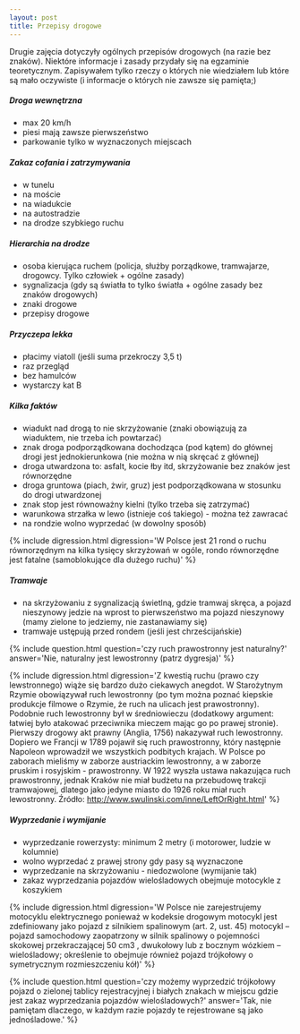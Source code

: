 ```yaml
---
layout: post
title: Przepisy drogowe
---
```


Drugie zajęcia dotyczyły ogólnych przepisów drogowych (na razie bez znaków). Niektóre informacje i zasady przydały się na egzaminie teoretycznym. Zapisywałem tylko rzeczy o których nie wiedziałem lub które są mało oczywiste (i informacje o których nie zawsze się pamięta;)

##### Droga wewnętrzna
- max 20 km/h
- piesi mają zawsze pierwszeństwo
- parkowanie tylko w wyznaczonych miejscach

##### Zakaz cofania i zatrzymywania
- w tunelu
- na moście
- na wiadukcie
- na autostradzie
- na drodze szybkiego ruchu

##### Hierarchia na drodze
- osoba kierująca ruchem (policja, służby porządkowe, tramwajarze, drogowcy. Tylko człowiek + ogólne zasady)
- sygnalizacja (gdy są światła to tylko światła + ogólne zasady bez znaków drogowych)
- znaki drogowe
- przepisy drogowe

##### Przyczepa lekka
- płacimy viatoll (jeśli suma przekroczy 3,5 t)
- raz przegląd
- bez hamulców
- wystarczy kat B

##### Kilka faktów
- wiadukt nad drogą to nie skrzyżowanie (znaki obowiązują za wiaduktem, nie trzeba ich powtarzać)
- znak droga podporządkowana dochodząca (pod kątem) do głównej drogi jest jednokierunkowa (nie można w nią skręcać z głównej)
- droga utwardzona to: asfalt, kocie łby itd, skrzyżowanie bez znaków jest równorzędne
- droga gruntowa (piach, żwir, gruz) jest podporządkowana w stosunku do drogi utwardzonej
- znak stop jest równoważny kielni (tylko trzeba się zatrzymać)
- warunkowa strzałka w lewo (istnieje coś takiego) - można też zawracać
- na rondzie wolno wyprzedać (w dowolny sposób)

{% include digression.html
	digression='W Polsce jest 21 rond o ruchu równorzędnym na kilka tysięcy skrzyżowań w ogóle, rondo równorzędne jest fatalne (samoblokujące dla dużego ruchu)'
%}

##### Tramwaje
- na skrzyżowaniu z sygnalizacją świetlną, gdzie tramwaj skręca, a pojazd nieszynowy jedzie na wprost to pierwszeństwo ma pojazd nieszynowy (mamy zielone to jedziemy, nie zastanawiamy się)
- tramwaje ustępują przed rondem (jeśli jest chrześcijańskie)

{% include question.html
	question='czy ruch prawostronny jest naturalny?'
	answer='Nie, naturalny jest lewostronny (patrz dygresja)'
%}

{% include digression.html
	digression='Z kwestią ruchu (prawo czy lewstronnego) wiąże się bardzo dużo ciekawych anegdot. W Starożytnym Rzymie obowiązywał ruch lewostronny (po tym można poznać kiepskie produkcje filmowe o Rzymie, że ruch na ulicach jest prawostronny). Podobnie ruch lewostronny był w średniowieczu (dodatkowy argument: łatwiej było atakować przeciwnika mieczem mając go po prawej stronie). Pierwszy drogowy akt prawny (Anglia, 1756) nakazywał ruch lewostronny. Dopiero we Francji w 1789 pojawił się ruch prawostronny, który następnie Napoleon wprowadził we wszystkich podbitych krajach. W Polsce po zaborach mieliśmy w zaborze austriackim lewostronny, a w zaborze pruskim i rosyjskim - prawostronny. W 1922 wyszła ustawa nakazująca ruch prawostronny, jednak Kraków nie miał budżetu na przebudowę trakcji tramwajowej, dlatego jako jedyne miasto do 1926 roku miał ruch lewostronny. Źródło: http://www.swulinski.com/inne/LeftOrRight.html'
%}

##### Wyprzedanie i wymijanie
- wyprzedzanie rowerzysty: minimum 2 metry (i motorower, ludzie w kolumnie)
- wolno wyprzedać z prawej strony gdy pasy są wyznaczone
- wyprzedzanie na skrzyżowaniu - niedozwolone (wymijanie tak)
- zakaz wyprzedzania pojazdów wielośladowych obejmuje motocykle z koszykiem

{% include digression.html
	digression='W Polsce nie zarejestrujemy motocyklu elektrycznego ponieważ w kodeksie drogowym motocykl jest zdefiniowany jako pojazd z silnikiem spalinowym (art. 2, ust. 45) motocykl – pojazd samochodowy zaopatrzony w silnik spalinowy o pojemności skokowej przekraczającej 50 cm3 , dwukołowy lub z bocznym wózkiem – wielośladowy; określenie to obejmuje również pojazd trójkołowy o symetrycznym rozmieszczeniu kół)'
%}

{% include question.html
	question='czy możemy wyprzedzić trójkołowy pojazd o zielonej tablicy rejestracyjnej i białych znakach w miejscu gdzie jest zakaz wyprzedzania pojazdów wielośladowych?'
	answer='Tak, nie pamiętam dlaczego, w każdym razie pojazdy te rejestrowane są jako jednośladowe.'
%}